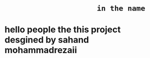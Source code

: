 
#

#

<h1>

                         in the name 
  
</h1>

#

<h1>

hello people the this project desgined by sahand mohammadrezaii
  
</h1>

#
